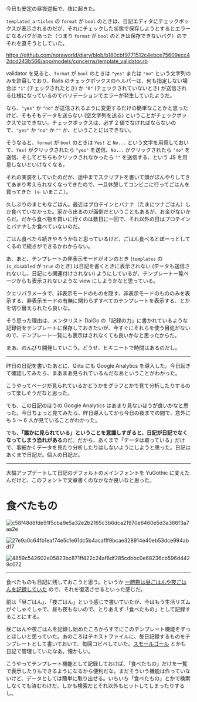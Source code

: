 今日も安定の昼夜逆転で、夜に起きた。

`templated_articles` の `format` が `bool` のときは、日記エディタにチェックボックスが表示されるのだが、それにチェックした状態で保存しようとするとエラーになるバグがあった（つまり `format` が `bool` のときは保存できないバグ）のでそれを直そうとしていた。

https://github.com/noraworld/diary/blob/b180cbf9771512c4ebce75609ecc42dcd243b566/app/models/concerns/template_validator.rb

validator を見ると、`format` が `bool` のときは `"yes"` または `"no"` という文字列のみを許容しており、Rails のチェックボックスのヘルパーは、何も指定しない場合は `"1"` (チェックされたとき) か `"0"` (チェックされていないとき) が送信される仕様になっているのでバリデーションでエラーが発生していたようだ。

なら、`"yes"` か `"no"` が送信されるように変更するだけの簡単なことかと思ったけど、そもそもデータを送らない (空文字列を送る) ということがチェックボックスではできない。チェックボックスは、必ず 2 値でなければならないので、`"yes"` か `"no"` か `""` か、ということにはできない。

そうなると、`format` が `bool` のときは `Yes!` と `No...` という文字を用意しておいて、`Yes!` がクリックされたら `"yes"` を送信、`No...` がクリックされたら `"no"` を送信、そしてどちらもクリックされなかったら `""` を送信する、という JS を用意しないといけなくなる。

それの実装をしていたのだが、途中までスクリプトを書いて頭がぼんやりしてきてあまり考えられなくなってきたので、一旦休憩してコンビニに行ってごはんを買ってきた（← いまここ）。

久しぶりのまともなごはん。最近はプロテインとバナナ（たまにツナごはん）しか食べていなかった。家から出るのが面倒だということもあるが、お金がないからだ。だから食べ物を買いに行くのは数日に一回で、それ以外の日はプロテインとバナナしか食べていないのだ。

ごはん食べたら続きやろうかなと思っているけど、ごはん食べるとぼーっとしてくるので続きができるかわからない。

あ、あと、テンプレートの非表示モードがオンのとき (`templates` の `is_disabled` が `true` のとき) は日記を書くときに表示されない (データも送信されないし、日記にも関連付けされない) ようにしているが、テンプレート一覧ページからも表示されないような view にしようかなと思っている。

クエリパラメータで、非表示モードのものを隠す、非表示モードのもののみを表示する、非表示モードの有無に関わらずすべてのテンプレートを表示する、とかを切り替えられたら良いな。

そう思った理由は、メンタリスト DaiGo の「記録の力」に書かれているような記録術をテンプレートに保存しておきたいが、今すぐにそれらを使う目処がないので、テンプレート一覧にも表示はされなくても良いかなと思ったからだ。

まあ、のんびり開発していこう。どうせ、ヒキニートで時間はあるのだし。

---

昨日の日記を書いたあとに、Qiita にも Google Analytics を導入した。今日起きて確認してみたら、まあまあ見られているんだなあということがわかった。

こうやってページが見られているかどうかをグラフとかで見て分析したりするのって楽しそうだなと思った。

でも、この日記のほうの Google Analytics はあまり見ないほうが良いかなと思った。今日ちょっと見てみたら、昨日導入してから今日の夜までの間で、意外にも 5 〜 6 人が見ていることがわかった。

でも、**「誰かに見られている」ということを意識しすぎると、日記が日記でなくなってしまう恐れがある**のだ。だから、あくまで「データは取っている」だけで、事細かくデータを見たり分析したりはしないようにしようと思った。日記はあくまで日記だ。個人の日記だ。

---

大幅アップデートして日記のデフォルトのメインフォントを YuGothic に変えたんだけど、このフォントで文章書くのなかなか良いなと思った。



# 食べたもの
![c58f48d6fde91f5cba9e5a32e2b2165c3b6dca21970e6460e5d3a366f3a7aa2e](https://noraworld.github.io/box-bulbasaur/2020/06/c58f48d6fde91f5cba9e5a32e2b2165c3b6dca21970e6460e5d3a366f3a7aa2e.jpg)

![27e9a0c64fb1eaf74e5c1e61dc5b4acafff9bcae328914e40eb53dce994abd17](https://noraworld.github.io/box-bulbasaur/2020/06/27e9a0c64fb1eaf74e5c1e61dc5b4acafff9bcae328914e40eb53dce994abd17.jpg)

![4859c542602e05823bc871ff422c24af6df285cdbbc0e68236cb596d4429c072](https://noraworld.github.io/box-bulbasaur/2020/06/4859c542602e05823bc871ff422c24af6df285cdbbc0e68236cb596d4429c072.jpg)

---

食べたものも日記に残しておこうと思う。というか [一時期は昼ごはんや夜ごはんを記録していた](/search?q=%23+昼ごはん) ので、それを復活させるといった感じだ。

前は「昼ごはん」、「夜ごはん」という感じで書いていたが、今はもう生活リズムがぐしゃぐしゃで、昼も夜もないので、とりあえず「食べたもの」として記録することにする。

昼ごはんや夜ごはんを記録し始めたころからすでにこのテンプレート機能をずっとほしいと思っていた。あのころはテキストファイルに、毎日記録するものをテンプレートとして書いておいて、毎回コピペしていた。[スモールゴール](/search?q=スモールゴール) とかも日記で管理していたなあ。懐かしい。

こうやってテンプレート機能として記録しておけば、「食べたもの」だけを一覧で表示したりもできるようになるから便利だな。まだそういう機能は作っていないけど、データとしては簡単に取り出せる。いちいち「食べたもの」とかで検索しなくても済むわけだ。しかも検索だとそれ以外もヒットしてしまったりするし。
